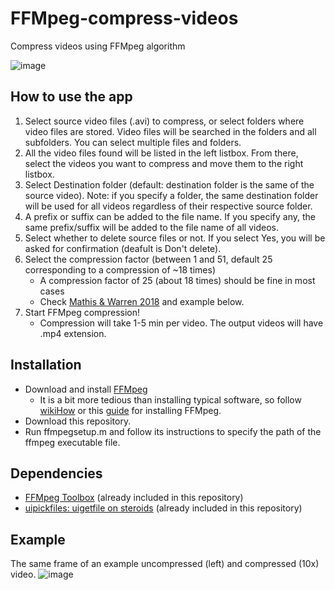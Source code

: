 # FFMpeg-compress-videos
Compress videos using FFMpeg algorithm

![image](https://user-images.githubusercontent.com/29898879/110732527-54d13e80-81f2-11eb-92d8-a156a368ca5d.png)

## How to use the app
1. Select source video files (.avi) to compress, or select folders where video files are stored. Video files will be searched in the folders and all subfolders. You can select multiple files and folders.
2. All the video files found will be listed in the left listbox. From there, select the videos you want to compress and move them to the right listbox.
3. Select Destination folder (default: destination folder is the same of the source video). Note: if you specify a folder, the same destination folder will be used for all videos regardless of their respective source folder.
4. A prefix or suffix can be added to the file name. If you specify any, the same prefix/suffix will be added to the file name of all videos.
5. Select whether to delete source files or not. If you select Yes, you will be asked for confirmation (deafult is Don't delete).
6. Select the compression factor (between 1 and 51, default 25 corresponding to a compression of ~18 times)
   * A compression factor of 25 (about 18 times) should be fine in most cases
   * Check [Mathis & Warren 2018](https://doi.org/10.1101/457242) and example below.
7. Start FFMpeg compression!
   * Compression will take 1-5 min per video. The output videos will have .mp4 extension.

## Installation
- Download and install [FFMpeg](http://ffmpeg.org/)
  * It is a bit more tedious than installing typical software, so follow [wikiHow](https://www.wikihow.com/Install-FFmpeg-on-Windows) or this [guide](https://github.com/adaptlearning/adapt_authoring/wiki/Installing-FFmpeg) for installing FFMpeg.
- Download this repository.
- Run ffmpegsetup.m and follow its instructions to specify the path of the ffmpeg executable file.

## Dependencies
- [FFMpeg Toolbox](https://www.mathworks.com/matlabcentral/fileexchange/42296-ffmpeg-toolbox) (already included in this repository)
- [uipickfiles: uigetfile on steroids](https://www.mathworks.com/matlabcentral/fileexchange/10867-uipickfiles-uigetfile-on-steroids) (already included in this repository)

## Example
The same frame of an example uncompressed (left) and compressed (10x) video.
![image](https://user-images.githubusercontent.com/29898879/110823627-4cafe800-8260-11eb-9b56-e18580e7fed8.png)
